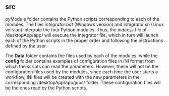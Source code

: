 ## src

pyModule folder contains the Python scripts corresponding to each of the modules. The files *integrator.bat* (Windows version) and *integrator.sh* (Linux version) integrate the four Python modules. Thus, the *index.js* file of /desktopApp/app/ will execute the integrator file, which in turn will launch each of the Python scripts in the proper order and following the instructions defined by the user. 

The **Data** folder contains the files used by each of the modules, while the **config** folder contains examples of configuration files in INI format from which the scripts can read the parameters. However, these will not be the configuration files used by the modules, since each time the user starts a workflow, INI files will be created with the new parameters in the corresponding /desktopApp/app/jobs/ folder. These configuration files will be the ones read by the Python scripts.